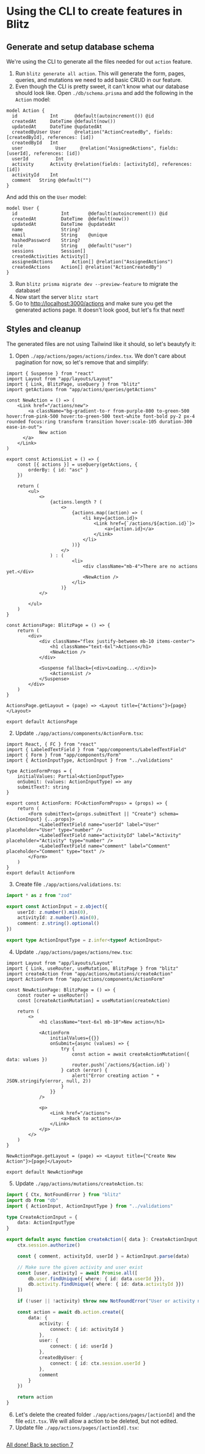 # Using the CLI to create features in Blitz

## Generate and setup database schema
We're using the CLI to generate all the files needed for out `action` feature.
1) Run `blitz generate all action`. This will generate the form, pages, queries, and mutations we need to add basic CRUD in our feature.
2) Even though the CLI is pretty sweet, it can't know what our database should look like. Open `./db/schema.prisma` and add the following in the `Action` model:
```prisma
model Action {
  id            Int      @default(autoincrement()) @id
  createdAt     DateTime @default(now())
  updatedAt     DateTime @updatedAt
  createdByUser User     @relation("ActionCreatedBy", fields: [createdById], references: [id])
  createdById   Int
  user		      User	   @relation("AssignedActions", fields: [userId], references: [id])
  userId	      Int
  activity	    Activity @relation(fields: [activityId], references: [id])
  activityId    Int
  comment	String @default("")
}
```
And add this on the `User` model:
```prisma
model User {
  id                Int       @default(autoincrement()) @id
  createdAt         DateTime  @default(now())
  updatedAt         DateTime  @updatedAt
  name              String?
  email             String    @unique
  hashedPassword    String?
  role              String    @default("user")
  sessions          Session[]
  createdActivities	Activity[]
  assignedActions		Action[] @relation("AssignedActions")
  createdActions    Action[] @relation("ActionCreatedBy")
}
```
3) Run `blitz prisma migrate dev --preview-feature` to migrate the database!
4) Now start the server `blitz start`
5) Go to [http://localhost:3000/actions](http://localhost:3000/actions) and make sure you get the generated actions page. It doesn't look good, but let's fix that next!

## Styles and cleanup
The generated files are not using Tailwind like it should, so let's beautyfy it:
1) Open `./app/actions/pages/actions/index.tsx`. We don't care about pagination for now, so let's remove that and simplify:
```tsx
import { Suspense } from "react"
import Layout from "app/layouts/Layout"
import { Link, BlitzPage, useQuery } from "blitz"
import getActions from "app/actions/queries/getActions"

const NewAction = () => (
	<Link href="/actions/new">
		<a className="bg-gradient-to-r from-purple-800 to-green-500 hover:from-pink-500 hover:to-green-500 text-white font-bold py-2 px-4 rounded focus:ring transform transition hover:scale-105 duration-300 ease-in-out">
			New action
	  </a>
	</Link>
)

export const ActionsList = () => {
	const [{ actions }] = useQuery(getActions, {
		orderBy: { id: "asc" }
	})

	return (
		<ul>
			<>
				{actions.length ? (
					<>
						{actions.map((action) => (
							<li key={action.id}>
								<Link href={`/actions/${action.id}`}>
									<a>{action.id}</a>
								</Link>
							</li>
						))}
					</>
				) : (
						<li>
							<div className="mb-4">There are no actions yet.</div>
							<NewAction />
						</li>
					)}
			</>

		</ul>
	)
}

const ActionsPage: BlitzPage = () => {
	return (
		<div>
			<div className="flex justify-between mb-10 items-center">
				<h1 className="text-6xl">Actions</h1>
				<NewAction />
			</div>

			<Suspense fallback={<div>Loading...</div>}>
				<ActionsList />
			</Suspense>
		</div>
	)
}

ActionsPage.getLayout = (page) => <Layout title={"Actions"}>{page}</Layout>

export default ActionsPage
```

2) Update `./app/actions/components/ActionForm.tsx`:
```tsx
import React, { FC } from "react"
import { LabeledTextField } from "app/components/LabeledTextField"
import { Form } from "app/components/Form"
import { ActionInputType, ActionInput } from "../validations"

type ActionFormProps = {
	initialValues: Partial<ActionInputType>
	onSubmit: (values: ActionInputType) => any
	submitText?: string
}

export const ActionForm: FC<ActionFormProps> = (props) => {
	return (
		<Form submitText={props.submitText || "Create"} schema={ActionInput} {...props}>
			<LabeledTextField name="userId" label="User" placeholder="User" type="number" />
			<LabeledTextField name="activityId" label="Activity" placeholder="Activity" type="number" />
			<LabeledTextField name="comment" label="Comment" placeholder="Comment" type="text" />
		</Form>
	)
}
export default ActionForm
```
3) Create file `./app/actions/validations.ts`:
```ts
import * as z from "zod"

export const ActionInput = z.object({
	userId: z.number().min(0),
	activityId: z.number().min(0),
	comment: z.string().optional()
})

export type ActionInputType = z.infer<typeof ActionInput>
```

4) Update `./app/actions/pages/actions/new.tsx`:
```tsx
import Layout from "app/layouts/Layout"
import { Link, useRouter, useMutation, BlitzPage } from "blitz"
import createAction from "app/actions/mutations/createAction"
import ActionForm from "app/actions/components/ActionForm"

const NewActionPage: BlitzPage = () => {
	const router = useRouter()
	const [createActionMutation] = useMutation(createAction)

	return (
		<>
			<h1 className="text-6xl mb-10">New action</h1>

			<ActionForm
				initialValues={{}}
				onSubmit={async (values) => {
					try {
						const action = await createActionMutation({ data: values })
						router.push(`/actions/${action.id}`)
					} catch (error) {
						alert("Error creating action " + JSON.stringify(error, null, 2))
					}
				}}
			/>

			<p>
				<Link href="/actions">
					<a>Back to actions</a>
				</Link>
			</p>
		</>
	)
}

NewActionPage.getLayout = (page) => <Layout title={"Create New Action"}>{page}</Layout>

export default NewActionPage
```

5) Update `./app/actions/mutations/createAction.ts`:
```ts
import { Ctx, NotFoundError } from "blitz"
import db from "db"
import { ActionInput, ActionInputType } from "../validations"

type CreateActionInput = {
	data: ActionInputType
}

export default async function createAction({ data }: CreateActionInput, ctx: Ctx) {
	ctx.session.authorize()

	const { comment, activityId, userId } = ActionInput.parse(data)

	// Make sure the given activity and user exist
	const [user, activity] = await Promise.all([
		db.user.findUnique({ where: { id: data.userId }}),
		db.activity.findUnique({ where: { id: data.activityId }})
	])

	if (!user || !activity) throw new NotFoundError("User or activity not found")

	const action = await db.action.create({
		data: {
			activity: {
				connect: { id: activityId }
			},
			user: {
				connect: { id: userId }
			},
			createdByUser: {
				connect: { id: ctx.session.userId }
			},
			comment
		}
	})

	return action
}
```

6) Let's delete the created folder `./app/actions/pages/[actionId]` and the file `edit.tsx`. We will allow a action to be deleted, but not edited.
7) Update file `./app/actions/pages/[actionId].tsx`:
```tsx
```
[All done! Back to section 7](./README.md)

